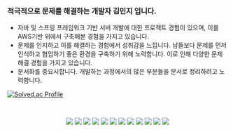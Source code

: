 ### 적극적으로 문제를 해결하는 개발자 김민지 입니다.
- 자바 및 스프링 프레임워크 기반 서버 개발에 대한 프로젝트 경험이 있으며, 이를 AWS기반 위에서 구축해본 경험을 가지고 있습니다.
- 문제를 인지하고 이를 해결하는 경험에서 성취감을 느낍니다. 남들보다 문제를 먼저 인식하고 협업하기 좋은 환경을 구축하기 위해 노력합니다. 이로 인해 다양한 문제해결 경험을 가지고 있습니다.
- 문서화를 중요시합니다. 개발하는 과정에서의 많은 부분들을 문서로 정리하려고 노력합니다.

[![Solved.ac Profile](http://mazassumnida.wtf/api/v2/generate_badge?boj=arepelia)](https://solved.ac/arepelia/)

<br/>
  <p align='center'>
    <img src="https://img.shields.io/badge/JAVA-yellow?style=flat-square&logo=Java&logoColor=white"/></a>
    <img src="https://img.shields.io/badge/Spring-success?style=flat-square&logo=Spring&logoColor=white"/></a>
    <img src="https://img.shields.io/badge/SpringBoot-success?style=flat-square&logo=Spring&logoColor=white"/></a>
    <img src="https://img.shields.io/badge/MySQL-yellow?style=flat-square&logo=MySQL&logoColor=white"/></a>
    <img src="https://img.shields.io/badge/aws-orange?style=flat-square&logo=Amazon AWS&logoColor=white"/></a>
     <img src="https://img.shields.io/badge/Git-blue?style=flat-square&logo=Git&logoColor=white"/></a>
     <img src="https://img.shields.io/badge/JWT-black?style=flat-square&logo=Jwt&logoColor=white"/></a>
     <img src="https://img.shields.io/badge/Jpa-red?style=flat-square&logo=Jwt&logoColor=white"/></a>
     <img src="https://img.shields.io/badge/QueryDsl-yellow?style=flat-square&logo=Jwt&logoColor=white"/></a>
     <img src="https://img.shields.io/badge/JUnit5-green?style=flat-square&logo=JUnit5&logoColor=white"/></a> 
     <img src="https://img.shields.io/badge/RestDocs-purple?style=flat-square&&logoColor=white"/></a>
       <img src="https://img.shields.io/badge/RestAssured-blue?style=flat-square&&logoColor=white"/></a>
  </p>
<br/>
